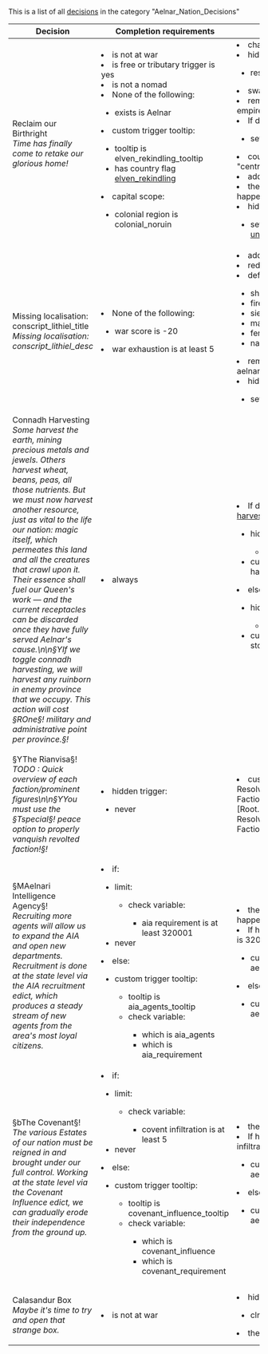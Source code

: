 This is a list of all [decisions](decisions.md) in the category "Aelnar_Nation_Decisions"

| Decision | Completion requirements | Effects | Requirements to appear |
| ----- | ------ | ----- | ------ |
| <a name="aelnar_nation">Reclaim our Birthright</a><br />*Time has finally come to retake our glorious home!* | <li>is not at war</li><li>is free or tributary trigger is yes</li><li>is not a nomad</li><li>None of the following:</li><ul><li>exists is Aelnar</li></ul><li>custom trigger tooltip:</li><ul><li>tooltip is elven_rekindling_tooltip</li><li>has country flag [elven_rekindling](../flags/elven_rekindling.md)</li></ul><li>capital scope:</li><ul><li>colonial region is colonial_noruin</li></ul> | <li>change tag = Z43</li><li>hidden effect:</li><ul><li>restore country name = yes</li></ul><li>swap non generic missions = yes</li><li>remove non electors emperors from empire effect = yes</li><li>If does not have government rank is 2:</li><ul><li>set government rank = 2</li></ul><li>country gets the modifier "centralization_modifier" for 20 years</li><li>add prestige = 25</li><li>the event [New Traditions & Ambitions](../events/new_traditions_ambitions.md) happens</li><li>hidden effect:</li><ul><li>set country flag [unchangable_administration](../flags/unchangable_administration.md)</li></ul> | <li>Country is Venail</li><li>is using normal or historical nations</li><li>was never end game tag trigger is yes</li> |
| <a name="conscript_lithiel">Missing localisation: conscript_lithiel_title</a><br />*Missing localisation: conscript_lithiel_desc* | <li>None of the following:</li><ul><li>war score is -20</li></ul><li>war exhaustion is at least 5</li> | <li>add stability or adm power = yes</li><li>reduce legitimacy large effect = yes</li><li>define general:</li><ul><li>shock = 6</li><li>fire = 5</li><li>siege = 1</li><li>manuever = 5</li><li>female = yes</li><li>name = "Lithiel Oathkeeper"</li></ul><li>remove country modifier = aelnar_lithiel_in_prison</li><li>hidden effect:</li><ul><li>set country flag [lithiel_retire](../flags/lithiel_retire.md)</li></ul> | <li>Country is Aelnar</li><li>has country modifier aelnar_lithiel_in_prison</li><li>had country flag [aelnar_lithiel_in_prison_flag](../flags/aelnar_lithiel_in_prison_flag.md) for 18250 days</li><li>is at war</li> |
| <a name="harvest_connadh">Connadh Harvesting</a><br />*Some harvest the earth, mining precious metals and jewels. Others harvest wheat, beans, peas, all those nutrients. But we must now harvest another resource, just as vital to the life our nation: magic itself, which permeates this land and all the creatures that crawl upon it. Their essence shall fuel our Queen's work — and the current receptacles can be discarded once they have fully served Aelnar's cause.\n\n§YIf we toggle connadh harvesting, we will harvest any ruinborn in enemy province that we occupy. This action will cost §ROne§! military and administrative point per province.§!* | <li>always</li> | <li>If does not have country flag is [harvesting_connadh](../flags/harvesting_connadh.md):</li><ul><li>hidden effect:</li><ul><li>set country flag [harvesting_connadh](../flags/harvesting_connadh.md)</li></ul><li>custom tooltip = harvest_connadh_tooltip</li></ul><li>else:</li><ul><li>hidden effect:</li><ul><li>clr country flag [harvesting_connadh](../flags/harvesting_connadh.md)</li></ul><li>custom tooltip = stop_harvest_connadh_tooltip</li></ul> | <li>is not controlled by the AI</li><li>Country is Aelnar</li><li>has country flag [edict_21](../flags/edict_21.md)</li> |
| <a name="the_rianvisa_factions">§YThe Rianvisa§!</a><br />*TODO : Quick overview of each faction/prominent figures\n\n§YYou must use the §Tspecial§! peace option to properly vanquish revolted faction!§!* | <li>hidden trigger:</li><ul><li>never</li></ul> | <li>custom tooltip = Sicrheior Faction Resolve: [Root.RianvisaSicrheior]\nDahvar Faction Resolve: [Root.RianvisaDahvar]\nAelthanas Faction Resolve : [Root.RianvisaAelthanas]\nKayd Faction Resolve : [Root.RianvisaKayd]\n</li> | <li>Country is Aelnar</li><li>has country flag [aelnar_faction_war](../flags/aelnar_faction_war.md)</li><li>has disaster aelnar_civil_war</li><li>None of the following:</li><ul><li>All of the following:</li><ul><li>has country flag [aelthanas_revolted](../flags/aelthanas_revolted.md)</li><li>has country flag  dahvar_revolted</li><li>has country flag   kayd_revolted</li><li>has country flag    sicrheior_revolted</li></ul></ul> |
| <a name="aelnar_aelnari_intelligence_agency_decision">§MAelnari Intelligence Agency§!</a><br />*Recruiting more agents will allow us to expand the AIA and open new departments. Recruitment is done at the state level via the AIA recruitment edict, which produces a steady stream of new agents from the area's most loyal citizens.* | <li>if:</li><ul><li>limit:</li><ul><li>check variable:</li><ul><li>aia requirement is at least 320001</li></ul></ul><li>never</li></ul><li>else:</li><ul><li>custom trigger tooltip:</li><ul><li>tooltip is aia_agents_tooltip</li><li>check variable:</li><ul><li>which is aia_agents</li><li>which  is aia_requirement</li></ul></ul></ul> | <li>the event [Aelnari Intelligence Agency](../events/aelnari_intelligence_agency.md) happens</li><li>If has check variable has aia requirement is 320001:</li><ul><li>custom tooltip = aelnar_number_of_AIA_agent_tooltip_2</li></ul><li>else:</li><ul><li>custom tooltip = aelnar_number_of_AIA_agent_tooltip</li></ul> | <li>Country is Aelnar</li><li>has country flag [aelnar_aia](../flags/aelnar_aia.md)</li><li>None of the following:</li><ul><li>has country flag [aelnar_aelnari_intelligence_agency_menu](../flags/aelnar_aelnari_intelligence_agency_menu.md)</li></ul> |
| <a name="aelnar_the_covenant_decision">§bThe Covenant§!</a><br />*The various Estates of our nation must be reigned in and brought under our full control. Working at the state level via the Covenant Influence edict, we can gradually erode their independence from the ground up.* | <li>if:</li><ul><li>limit:</li><ul><li>check variable:</li><ul><li>covent infiltration is at least 5</li></ul></ul><li>never</li></ul><li>else:</li><ul><li>custom trigger tooltip:</li><ul><li>tooltip is covenant_influence_tooltip</li><li>check variable:</li><ul><li>which is covenant_influence</li><li>which  is covenant_requirement</li></ul></ul></ul> | <li>the event [The Covenant](../events/the_covenant.md) happens</li><li>If has check variable has covent infiltration is 5:</li><ul><li>custom tooltip = aelnar_the_covenant_influence_tooltip_2</li></ul><li>else:</li><ul><li>custom tooltip = aelnar_the_covenant_influence_tooltip</li></ul> | <li>Country is Aelnar</li><li>has country flag [aelnar_the_covenant](../flags/aelnar_the_covenant.md)</li><li>None of the following:</li><ul><li>has country flag [aelnar_the_covenant_menu](../flags/aelnar_the_covenant_menu.md)</li></ul> |
| <a name="calasandur_box_decision">Calasandur Box</a><br />*Maybe it's time to try and open that strange box.* | <li>is not at war</li> | <li>hidden effect:</li><ul><li>clr country flag [calasandur_box_later](../flags/calasandur_box_later.md)</li></ul><li>the event [Calasandur's Code](../events/calasandur_s_code.md) happens</li> | <li>Country is Aelnar</li><li>has country flag [calasandur_box_later](../flags/calasandur_box_later.md)</li><li>None of the following:</li><ul><li>has country flag [calasandur_box_debug](../flags/calasandur_box_debug.md)</li></ul> |
